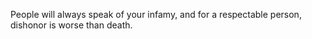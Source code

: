 People will always speak of your infamy, and for a respectable person, dishonor is worse than death.